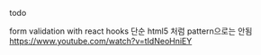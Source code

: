 todo

form validation with react hooks 단순 html5 처럼 pattern으로는 안됨
https://www.youtube.com/watch?v=tIdNeoHniEY
